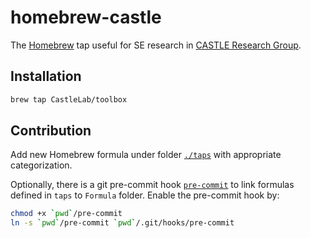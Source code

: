 # homebrew-castle

The [Homebrew]() tap useful for SE research in [CASTLE Research Group]().

## Installation

```bash
brew tap CastleLab/toolbox
```

## Contribution

Add new Homebrew formula under folder [`./taps`](./taps) with appropriate categorization.

Optionally, there is a git pre-commit hook [`pre-commit`](./pre-commit) to link formulas defined in `taps` to `Formula` folder. 
Enable the pre-commit hook by: 
```bash
chmod +x `pwd`/pre-commit
ln -s `pwd`/pre-commit `pwd`/.git/hooks/pre-commit
```